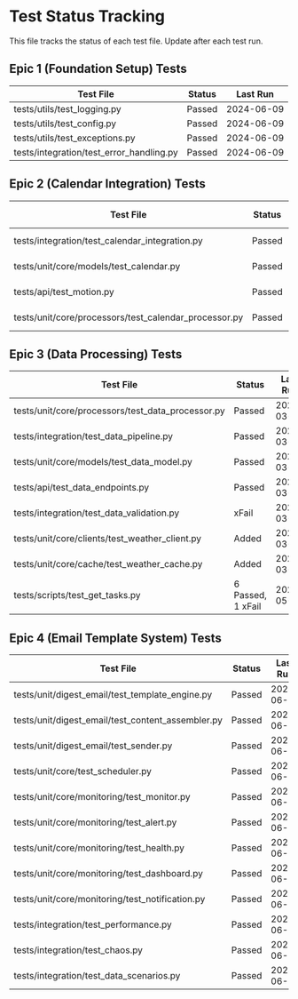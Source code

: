 # Test Status Tracking

This file tracks the status of each test file. Update after each test run.

## Epic 1 (Foundation Setup) Tests

| Test File                                                    | Status   | Last Run        |
|--------------------------------------------------------------|----------|-----------------|
| tests/utils/test_logging.py                                  | Passed    | 2024-06-09      |
| tests/utils/test_config.py                                   | Passed    | 2024-06-09      |
| tests/utils/test_exceptions.py                               | Passed    | 2024-06-09      |
| tests/integration/test_error_handling.py                     | Passed   | 2024-06-09      |

## Epic 2 (Calendar Integration) Tests

| Test File                                                    | Status   | Last Run        |
|--------------------------------------------------------------|----------|-----------------|
| tests/integration/test_calendar_integration.py               | Passed   | 2024-06-09      |
| tests/unit/core/models/test_calendar.py                      | Passed   | 2024-06-09      |
| tests/api/test_motion.py                                     | Passed   | 2024-06-09      |
| tests/unit/core/processors/test_calendar_processor.py         | Passed   | 2024-06-09      |

## Epic 3 (Data Processing) Tests

| Test File                                                    | Status   | Last Run        |
|--------------------------------------------------------------|----------|-----------------|
| tests/unit/core/processors/test_data_processor.py            | Passed   | 2024-03-20      |
| tests/integration/test_data_pipeline.py                      | Passed   | 2024-03-20      |
| tests/unit/core/models/test_data_model.py                    | Passed   | 2024-03-20      |
| tests/api/test_data_endpoints.py                            | Passed   | 2024-03-20      |
| tests/integration/test_data_validation.py                    | xFail    | 2024-03-20      |
| tests/unit/core/clients/test_weather_client.py              | Added    | 2024-03-20      |
| tests/unit/core/cache/test_weather_cache.py                 | Added    | 2024-03-20      |
| tests/scripts/test_get_tasks.py | 6 Passed, 1 xFail | 2024-05-13 | 

## Epic 4 (Email Template System) Tests

| Test File                                                    | Status   | Last Run        |
|--------------------------------------------------------------|----------|-----------------|
| tests/unit/digest_email/test_template_engine.py              | Passed   | 2024-06-09      |
| tests/unit/digest_email/test_content_assembler.py           | Passed   | 2024-06-09      |
| tests/unit/digest_email/test_sender.py                      | Passed   | 2024-06-09      |
| tests/unit/core/test_scheduler.py                           | Passed   | 2024-06-09      |
| tests/unit/core/monitoring/test_monitor.py                   | Passed   | 2024-06-09      |
| tests/unit/core/monitoring/test_alert.py                     | Passed   | 2024-06-09      |
| tests/unit/core/monitoring/test_health.py                    | Passed   | 2024-06-09      |
| tests/unit/core/monitoring/test_dashboard.py                 | Passed   | 2024-06-09      |
| tests/unit/core/monitoring/test_notification.py              | Passed   | 2024-06-09      |
| tests/integration/test_performance.py                        | Passed   | 2024-06-09      |
| tests/integration/test_chaos.py                             | Passed   | 2024-06-09      |
| tests/integration/test_data_scenarios.py                    | Passed   | 2024-06-09      |
